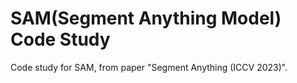 # SAM(Segment Anything Model) Code Study

Code study for SAM, from paper "Segment Anything (ICCV 2023)". 
